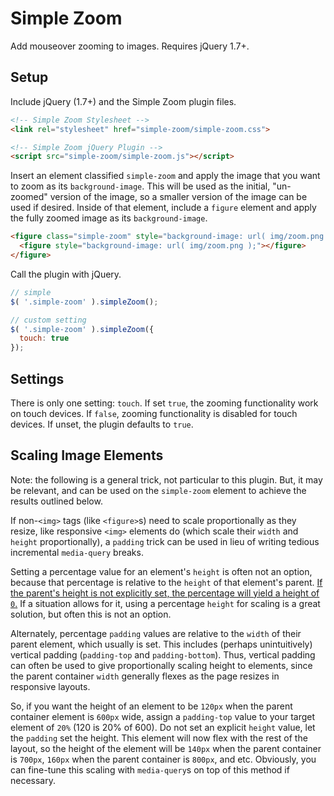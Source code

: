 # Simple Zoom
Add mouseover zooming to images. Requires jQuery 1.7+.

## Setup

Include jQuery (1.7+) and the Simple Zoom plugin files.

```html
<!-- Simple Zoom Stylesheet -->
<link rel="stylesheet" href="simple-zoom/simple-zoom.css">

<!-- Simple Zoom jQuery Plugin -->
<script src="simple-zoom/simple-zoom.js"></script>
```

Insert an element classified `simple-zoom` and apply the image that you want to zoom as its `background-image`. This will be used as the initial, "un-zoomed" version of the image, so a smaller version of the image can be used if desired. Inside of that element, include a `figure` element and apply the fully zoomed image as its `background-image`.

```html
<figure class="simple-zoom" style="background-image: url( img/zoom.png );">
  <figure style="background-image: url( img/zoom.png );"></figure>
</figure>
```

Call the plugin with jQuery.

```javascript
// simple
$( '.simple-zoom' ).simpleZoom();

// custom setting
$( '.simple-zoom' ).simpleZoom({
  touch: true
});
```

## Settings

There is only one setting: `touch`. If set `true`, the zooming functionality work on touch devices. If `false`, zooming functionality is disabled for touch devices. If unset, the plugin defaults to `true`.

## Scaling Image Elements

Note: the following is a general trick, not particular to this plugin. But, it may be relevant, and can be used on the `simple-zoom` element to achieve the results outlined below.

If non-`<img>` tags (like `<figure>`s) need to scale proportionally as they resize, like responsive `<img>` elements do (which scale their `width` and `height` proportionally), a `padding` trick can be used in lieu of writing tedious incremental `media-query` breaks.

Setting a percentage value for an element's `height` is often not an option, because that percentage is relative to the `height` of that element's parent. [If the parent's height is not explicitly set, the percentage will yield a height of `0`.](https://stackoverflow.com/questions/1622027/percentage-height-html-5-css) If a situation allows for it, using a percentage `height` for scaling is a great solution, but often this is not an option.

Alternately, percentage `padding` values are relative to the `width` of their parent element, which usually is set. This includes (perhaps unintuitively) vertical padding (`padding-top` and `padding-bottom`). Thus, vertical padding can often be used to give proportionally scaling height to elements, since the parent container `width` generally flexes as the page resizes in responsive layouts.

So, if you want the height of an element to be `120px` when the parent container element is `600px` wide, assign a `padding-top` value to your target element of `20%` (120 is 20% of 600). Do not set an explicit `height` value, let the `padding` set the height. This element will now flex with the rest of the layout, so the height of the element will be `140px` when the parent container is `700px`, `160px` when the parent container is `800px`, and etc. Obviously, you can fine-tune this scaling with `media-query`s on top of this method if necessary.